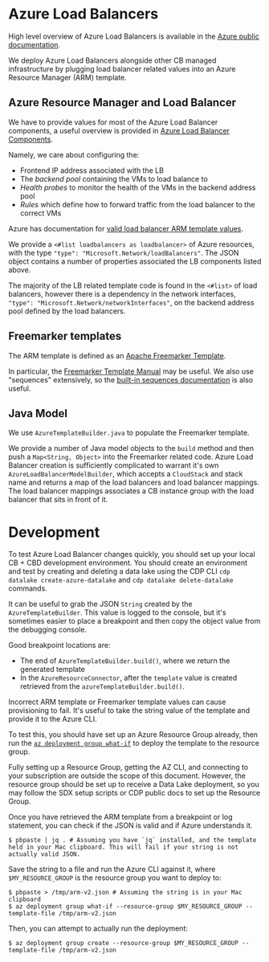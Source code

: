 # Azure Load Balancers
High level overview of Azure Load Balancers is available in the [Azure public documentation](https://docs.microsoft.com/en-us/azure/load-balancer/load-balancer-overview).

We deploy Azure Load Balancers alongside other CB managed infrastructure by plugging load balancer related values into an Azure Resource Manager (ARM) template.

## Azure Resource Manager and Load Balancer
We have to provide values for most of the Azure Load Balancer components, a useful overview is provided in [Azure Load Balancer Components](https://docs.microsoft.com/en-us/azure/load-balancer/components).

Namely, we care about configuring the:
* Frontend IP address associated with the LB
* The _backend pool_ containing the VMs to load balance to
* _Health probes_ to monitor the health of the VMs in the backend address pool
* _Rules_ which define how to forward traffic from the load balancer to the correct VMs

Azure has documentation for [valid load balancer ARM template values](https://docs.microsoft.com/en-us/azure/templates/microsoft.network/loadbalancers?tabs=bicep).

We provide a `<#list loadbalancers as loadbalancer>` of Azure resources, with the type `"type": "Microsoft.Network/loadBalancers"`. The JSON object contains a number of properties associated
the LB components listed above. 

The majority of the LB related template code is found in the `<#list>` of load balancers, however there is a dependency in the network interfaces, `"type": "Microsoft.Network/networkInterfaces"`,
on the backend address pool defined by the load balancers.

## Freemarker templates
The ARM template is defined as an [Apache Freemarker Template](https://freemarker.apache.org/).

In particular, the [Freemarker Template Manual](https://freemarker.apache.org/docs/index.html) may be useful.
We also use "sequences" extensively, so the [built-in sequences documentation](https://freemarker.apache.org/docs/ref_builtins_sequence.html) is also useful.

## Java Model
We use `AzureTemplateBuilder.java` to populate the Freemarker template.

We provide a number of Java model objects to the `build` method and then push a `Map<String, Object>` into the Freemarker related code.
Azure Load Balancer creation is sufficiently complicated to warrant it's own `AzureLoadBalancerModelBuilder`, which accepts a `CloudStack` and stack name and returns a
map of the load balancers and load balancer mappings. The load balancer mappings associates a CB instance group with the load balancer that sits in front of it.

# Development
To test Azure Load Balancer changes quickly, you should set up your local CB + CBD development environment.
You should create an environment and test by creating and deleting a data lake using the CDP CLI `cdp datalake create-azure-datalake` and `cdp datalake delete-datalake` commands.

It can be useful to grab the JSON `String` created by the `AzureTemplateBuilder`. This value is logged to the console, but it's sometimes easier to place a
breakpoint and then copy the object value from the debugging console.

Good breakpoint locations are:
* The end of `AzureTemplateBuilder.build()`, where we return the generated template
* In the `AzureResourceConnector`, after the `template` value is created retrieved from the `azureTemplateBuilder.build()`.

Incorrect ARM template or Freemarker template values can cause provisioning to fail. It's useful to take the string value of the template and provide it to the Azure CLI.

To test this, you should have set up an Azure Resource Group already, then run the [`az deployment group what-if`](https://docs.microsoft.com/en-us/cli/azure/deployment/group?view=azure-cli-latest#az_deployment_group_what_if)
to deploy the template to the resource group.

Fully setting up a Resource Group, getting the AZ CLI, and connecting to your subscription are outside the scope of this document. However, the resource group
should be set up to receive a Data Lake deployment, so you may follow the SDX setup scripts or CDP public docs to set up the Resource Group.

Once you have retrieved the ARM template from a breakpoint or log statement, you can check if the JSON is valid and if Azure understands it.
```shell
$ pbpaste | jq . # Assuming you have `jq` installed, and the template held in your Mac clipboard. This will fail if your string is not actually valid JSON.
```

Save the string to a file and run the Azure CLI against it, where `$MY_RESOURCE_GROUP` is the resource group you want to deploy to:
```shell
$ pbpaste > /tmp/arm-v2.json # Assuming the string is in your Mac clipboard
$ az deployment group what-if --resource-group $MY_RESOURCE_GROUP --template-file /tmp/arm-v2.json
```

Then, you can attempt to actually run the deployment:
```shell
$ az deployment group create --resource-group $MY_RESOURCE_GROUP --template-file /tmp/arm-v2.json
```